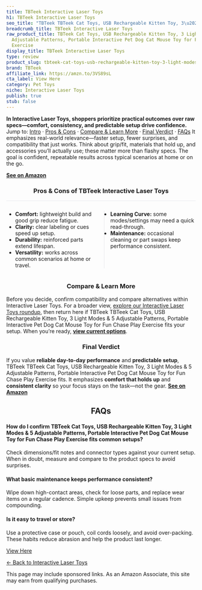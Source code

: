 ```yaml
---
title: TBTeek Interactive Laser Toys
h1: TBTeek Interactive Laser Toys
seo_title: "TBTeek TBTeek Cat Toys, USB Rechargeable Kitten Toy, 3\u2026"
breadcrumb_title: TBTeek Interactive Laser Toys
raw_product_title: TBTeek Cat Toys, USB Rechargeable Kitten Toy, 3 Light Modes & 5
  Adjustable Patterns, Portable Interactive Pet Dog Cat Mouse Toy for Fun Chase Play
  Exercise
display_title: TBTeek Interactive Laser Toys
type: review
product_slug: tbteek-cat-toys-usb-rechargeable-kitten-toy-3-light-modes-5-adjustable-e6a275f4
brand: TBTeek
affiliate_link: https://amzn.to/3VS89sL
cta_label: View Here
category: Pet Toys
niche: Interactive Laser Toys
publish: true
stub: false
---
```


<div id="intro" class="full-width"><p><strong>In Interactive Laser Toys, shoppers prioritize practical outcomes over raw specs&mdash;comfort, consistency, and predictable setup drive confidence.</strong> Jump to: <a href="#intro">Intro</a> · <a href="#pros-cons">Pros &amp; Cons</a> · <a href="#compare-more">Compare &amp; Learn More</a> · <a href="#verdict">Final Verdict</a> · <a href="#faqs">FAQs</a> It emphasizes real-world relevance&mdash;faster setup, fewer surprises, and compatibility that just works. Think about grip/fit, materials that hold up, and accessories you’ll actually use; these matter more than flashy specs. The goal is confident, repeatable results across typical scenarios at home or on the go.</p><p><a href="https://amzn.to/3VS89sL" rel="nofollow sponsored noopener" target="_blank"><strong>See on Amazon</strong></a></p></div>
<h3 id="pros-cons" style="text-align:center;">Pros &amp; Cons of TBTeek Interactive Laser Toys</h3>
<div class="pc-grid" style="display:grid;grid-template-columns:1fr 1fr;gap:16px;border-top:1px solid #e5e7eb;padding-top:12px;">
  <ul>
    <li><strong>Comfort:</strong> lightweight build and good grip reduce fatigue.</li>
    <li><strong>Clarity:</strong> clear labeling or cues speed up setup.</li>
    <li><strong>Durability:</strong> reinforced parts extend lifespan.</li>
    <li><strong>Versatility:</strong> works across common scenarios at home or travel.</li>
  </ul>
  <ul style="border-left:1px solid #e5e7eb;padding-left:16px;">
    <li><strong>Learning Curve:</strong> some modes/settings may need a quick read-through.</li>
    <li><strong>Maintenance:</strong> occasional cleaning or part swaps keep performance consistent.</li>
  </ul>
</div>


<h3 id="compare-more" style="text-align:center;">Compare &amp; Learn More</h3>
<p>Before you decide, confirm compatibility and compare alternatives within Interactive Laser Toys. For a broader view, <a href="#">explore our Interactive Laser Toys roundup</a>, then return here if TBTeek TBTeek Cat Toys, USB Rechargeable Kitten Toy, 3 Light Modes & 5 Adjustable Patterns, Portable Interactive Pet Dog Cat Mouse Toy for Fun Chase Play Exercise fits your setup. When you’re ready, <a href="https://amzn.to/3VS89sL" rel="nofollow sponsored noopener" target="_blank"><strong>view current options</strong></a>.</p>

<h3 id="verdict" style="text-align:center;">Final Verdict</h3>
<p>If you value <strong>reliable day-to-day performance</strong> and <strong>predictable setup</strong>, TBTeek TBTeek Cat Toys, USB Rechargeable Kitten Toy, 3 Light Modes & 5 Adjustable Patterns, Portable Interactive Pet Dog Cat Mouse Toy for Fun Chase Play Exercise fits. It emphasizes <strong>comfort that holds up</strong> and <strong>consistent clarity</strong> so your focus stays on the task&mdash;not the gear. <a href="https://amzn.to/3VS89sL" rel="nofollow sponsored noopener" target="_blank"><strong>See on Amazon</strong></a></p>

<h2 id="faqs" style="text-align:center;">FAQs</h2>
<h4><strong>How do I confirm TBTeek Cat Toys, USB Rechargeable Kitten Toy, 3 Light Modes & 5 Adjustable Patterns, Portable Interactive Pet Dog Cat Mouse Toy for Fun Chase Play Exercise fits common setups?</strong></h4>
<p>Check dimensions/fit notes and connector types against your current setup. When in doubt, measure and compare to the product specs to avoid surprises.</p>
<h4><strong>What basic maintenance keeps performance consistent?</strong></h4>
<p>Wipe down high-contact areas, check for loose parts, and replace wear items on a regular cadence. Simple upkeep prevents small issues from compounding.</p>
<h4><strong>Is it easy to travel or store?</strong></h4>
<p>Use a protective case or pouch, coil cords loosely, and avoid over-packing. These habits reduce abrasion and help the product last longer.</p>

<p><a class="btn" href="https://amzn.to/3VS89sL" target="_blank" rel="nofollow sponsored noopener">View Here</a></p>
<p><a href="/roundups/pet-toys/interactive-laser-toys/">← Back to Interactive Laser Toys</a></p>
<aside class="disclosure">This page may include sponsored links. As an Amazon Associate, this site may earn from qualifying purchases.</aside>
